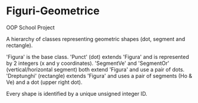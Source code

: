 # Figuri-Geometrice
OOP School Project


A hierarchy of classes representing geometric shapes (dot, segment and rectangle).

'Figura' is the base class. 
'Punct' (dot) extends 'Figura' and is represented by 2 integers (x and y coordinates).
'SegmentVe' and 'SegmentOr' (vertical/horizontal segment) both extend 'Figura' and use a pair of dots. 
'Dreptunghi' (rectangle) extends 'Figura' and uses a pair of segments (Ho & Ve) and a dot (upper right dot).

Every shape is identified by a unique unsigned integer ID.
